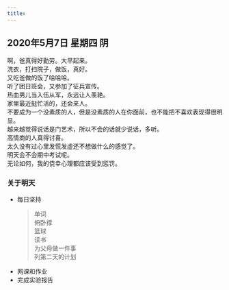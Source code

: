 ```yaml
---
title: 
---
```

## 2020年5月7日 星期四 阴
啊，爸真得好勤劳。大早起来。  
洗衣，打扫院子，做饭，真好。  
又吃爸做的饭了哈哈哈。  
听了团日班会，又参加了征兵宣传。  
热血男儿当入伍从军，永远让人羡艳。  
家里最近挺忙活的，还会来人。  
不要成为一个没素质的人，但是没素质的人在你面前，也不能把不喜欢表现得很明显。  
越来越觉得说话是门艺术，所以不会的话就少说话，多听。  
高情商的人真得讨喜。  
太久没有过心里发慌发虚还不想做什么的感觉了。  
明天会不会期中考试呢。  
无论如何，我的侥幸心理都应该受到惩罚。  
### 关于明天
* 每日坚持
	> 单词  
	> 俯卧撑  
	> 篮球  
	> 读书  
	> 为父母做一件事  
	> 列第二天的计划  
* 网课和作业  
* 完成实验报告  